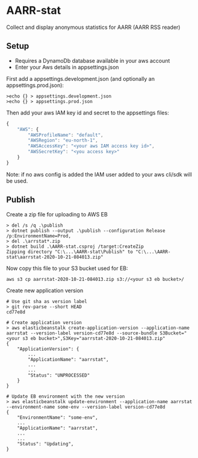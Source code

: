 # AARR-stat
Collect and display anonymous statistics for AARR (AARR RSS reader)

## Setup
* Requires a DynamoDb database available in your aws account
* Enter your Aws details in appsettings.json

First add a appsettings.development.json (and optionally an appsettings.prod.json):
````
>echo {} > appsettings.development.json
>echo {} > appsettings.prod.json
````

Then add your aws IAM key id and secret to the appsettings files:

````javascript
{
    "AWS": {
        "AWSProfileName": "default",
        "AWSRegion": "eu-north-1", 
        "AWSAccessKey": "<your aws IAM access key id>",
        "AWSSecretKey": "<you access key>"
    }
}
````

Note: if no aws config is added the IAM user added to your aws cli/sdk will be used.


## Publish 

Create a zip file for uploading to AWS EB
````
> del /s /q .\publish
> dotnet publish --output .\publish --configuration Release /p:EnvironmentName=Prod,
> del .\arrstat*.zip
> dotnet build .\AARR-stat.csproj /target:CreateZip
Zipping directory "C:\...\AARR-stat\Publish" to "C:\...\AARR-stat\aarrstat-2020-10-21-084013.zip"
````
Now copy this file to your S3 bucket used for EB:
````
aws s3 cp aarrstat-2020-10-21-084013.zip s3://<your s3 eb bucket>/
````

Create new application version
````
# Use git sha as version label
> git rev-parse --short HEAD
cd77e8d

# Create application version
> aws elasticbeanstalk create-application-version --application-name aarrstat --version-label version-cd77e8d --source-bundle S3Bucket="<your s3 eb bucket>",S3Key="aarrstat-2020-10-21-084013.zip"
{
    "ApplicationVersion": {
        ...
        "ApplicationName": "aarrstat",
        ...
        ...
        "Status": "UNPROCESSED"
    }
}

# Update EB environment with the new version
> aws elasticbeanstalk update-environment --application-name aarrstat --environment-name some-env --version-label version-cd77e8d
{
    "EnvironmentName": "some-env",
    ...
    "ApplicationName": "aarrstat",
    ...
    ...
    "Status": "Updating",
}
````